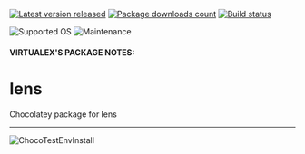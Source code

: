 [![Latest version released](https://img.shields.io/chocolatey/v/lens.svg)](https://chocolatey.org/packages/lens)
[![Package downloads count](https://img.shields.io/chocolatey/dt/lens.svg)](https://chocolatey.org/packages/lens)
[![Build status](https://img.shields.io/appveyor/ci/virtualex-itv/choco-lens/master.svg?logo=appveyor)](https://ci.appveyor.com/project/virtualex-itv/choco-lens)

![Supported OS](https://img.shields.io/badge/os-windows-blue.svg)
![Maintenance](https://img.shields.io/maintenance/yes/2020.svg)

#### VIRTUALEX'S PACKAGE NOTES:

# lens
Chocolatey package for lens

---
![ChocoTestEnvInstall](https://rawcdn.githack.com/virtualex-itv/choco-lens/ac877e3eef26126538aeb0023492fc6aafc3f82b/_img/choco-lens-test.png)
